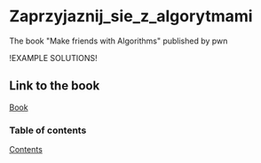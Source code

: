 # Zaprzyjaznij_sie_z_algorytmami
The book "Make friends with Algorithms" published by pwn

!EXAMPLE SOLUTIONS!
## Link to the book

[Book](https://ksiegarnia.pwn.pl/Zaprzyjaznij-sie-z-algorytmami,256933944,p.html)

### Table of contents
[Contents](Spis.pdf)